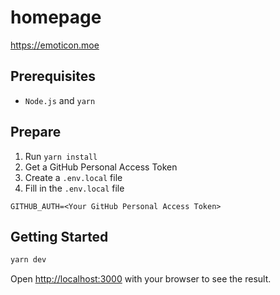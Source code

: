 # homepage
https://emoticon.moe

## Prerequisites
* `Node.js` and `yarn`

## Prepare
1. Run `yarn install`
2. Get a GitHub Personal Access Token
3. Create a `.env.local` file
4. Fill in the `.env.local` file

```
GITHUB_AUTH=<Your GitHub Personal Access Token>
```

## Getting Started
```bash
yarn dev
```

Open [http://localhost:3000](http://localhost:3000) with your browser to see the result.
